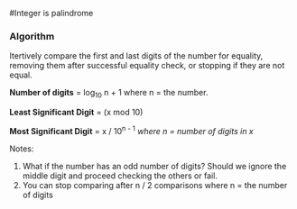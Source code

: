 #Integer is palindrome

### Algorithm

Itertively compare the first and last digits of the number for equality, removing them after successful equality check, or stopping if they are not equal. 

**Number of digits** = log<sub>10</sub> n + 1 where n = the number.

**Least Significant Digit** = (x mod 10)

**Most Significant Digit** = x / 10<sup>n - 1</sup> *where n = number of digits in x*

Notes:

1. What if the number has an odd number of digits? Should we ignore the middle digit and proceed checking the others or fail. 
2. You can stop comparing after n / 2 comparisons where n = the number of digits